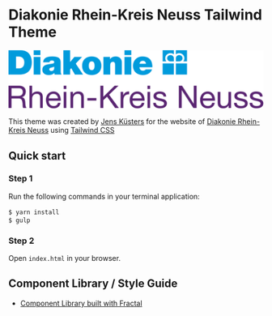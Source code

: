 # Diakonie Rhein-Kreis Neuss Tailwind Theme
![Diakonie Logo](https://raw.githubusercontent.com/Diakonie-RKN/diakonie-rkn-tailwind-theme/master/img/logo-diakonie-rkn.svg)

This theme was created by [Jens Küsters](https://www.kuesters.net) for the website of [Diakonie Rhein-Kreis Neuss](https://www.diakonie-rkn.de) using [Tailwind CSS](https://tailwindcss.com)

## Quick start

### Step 1
Run the following commands in your terminal application:
```
$ yarn install
$ gulp
```

### Step 2
Open `index.html` in your browser.

## Component Library / Style Guide

* [Component Library built with Fractal](https://diakonie-rkn.github.io/diakonie-rkn-tailwind-theme/docs-build/)

